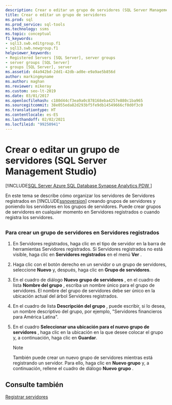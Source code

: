 ```yaml
---
description: Crear o editar un grupo de servidores (SQL Server Management Studio)
title: Crear o editar un grupo de servidores
ms.prod: sql
ms.prod_service: sql-tools
ms.technology: ssms
ms.topic: conceptual
f1_keywords:
- sql13.swb.editgroup.f1
- sql13.swb.newgroup.f1
helpviewer_keywords:
- Registered Servers [SQL Server], server groups
- server groups [SQL Server]
- groups [SQL Server], server
ms.assetid: d4a942bd-2dd1-42db-ad0e-e9a9ae5b856d
author: markingmyname
ms.author: maghan
ms.reviewer: mikeray
ms.custom: seo-lt-2019
ms.date: 03/01/2017
ms.openlocfilehash: c180d44cf3ea9a0c878168eba4257e880c1ba965
ms.sourcegitcommit: 38e055eda82d293bf5fe9db14549666cf0d0f3c0
ms.translationtype: HT
ms.contentlocale: es-ES
ms.lasthandoff: 02/02/2021
ms.locfileid: "99250941"
---
```

# <a name="create-or-edit-a-server-group-sql-server-management-studio"></a>Crear o editar un grupo de servidores (SQL Server Management Studio)

[!INCLUDE[SQL Server Azure SQL Database Synapse Analytics PDW ](../../includes/applies-to-version/sql-asdb-asdbmi-asa-pdw.md)]

En este tema se describe cómo organizar los servidores de Servidores registrados en [!INCLUDE[ssnoversion](../../includes/ssnoversion-md.md)] creando grupos de servidores y poniendo los servidores en los grupos de servidores. Puede crear grupos de servidores en cualquier momento en Servidores registrados o cuando registra los servidores.  

## <a name="SSMSProcedure"></a>

### <a name="to-create-a-server-group-in-registered-servers"></a>Para crear un grupo de servidores en Servidores registrados  

1. En Servidores registrados, haga clic en el tipo de servidor en la barra de herramientas Servidores registrados. Si Servidores registrados no está visible, haga clic en **Servidores registrados** en el menú **Ver** .  

2. Haga clic con el botón derecho en un servidor o un grupo de servidores, seleccione **Nuevo** y, después, haga clic en **Grupo de servidores**.  

3. En el cuadro de diálogo **Nuevo grupo de servidores** , en el cuadro de lista **Nombre del grupo** , escriba un nombre único para el grupo de servidores. El nombre del grupo de servidores debe ser único en la ubicación actual del árbol Servidores registrados.

4. En el cuadro de lista **Descripción del grupo** , puede escribir, si lo desea, un nombre descriptivo del grupo, por ejemplo, "Servidores financieros para América Latina".  

5. En el cuadro **Seleccionar una ubicación para el nuevo grupo de servidores** , haga clic en la ubicación en la que desee colocar el grupo y, a continuación, haga clic en **Guardar**.  

   > [!NOTE]
   >  También puede crear un nuevo grupo de servidores mientras está registrando un servidor. Para ello, haga clic en **Nuevo grupo** y, a continuación, rellene el cuadro de diálogo **Nuevo grupo** .  

## <a name="see-also"></a>Consulte también

[Registrar servidores](./register-servers.md)